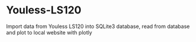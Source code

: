 # Youless-LS120
 Import data from Youless LS120 into SQLite3 database, read from database and plot to local website with plotly
